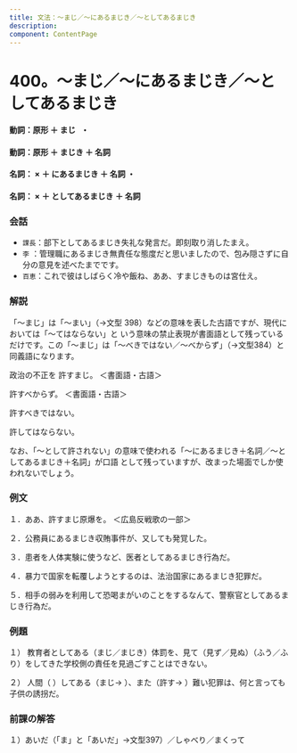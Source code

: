```yaml
---
title: 文法：～まじ／～にあるまじき／～としてあるまじき
description:
component: ContentPage
---
```



# 400。～まじ／～にあるまじき／～としてあるまじき
#### 動詞：原形 ＋ まじ   ・
#### 動詞：原形 ＋ まじき ＋ 名詞    
#### 名詞： × ＋ にあるまじき ＋ 名詞 ・
#### 名詞： × ＋ としてあるまじき ＋ 名詞
### 会話
- `課長`：部下としてあるまじき失礼な発言だ。即刻取り消したまえ。
- `李` ：管理職にあるまじき無責任な態度だと思いましたので、包み隠さずに自分の意見を述べたまでです。
- `百恵`：これで彼はしばらく冷や飯ね、ああ、すまじきものは宮仕え。
### 解説
「～まじ」は「～まい」（→文型 398）などの意味を表した古語ですが、現代においては「～てはならない」と いう意味の禁止表現が書面語として残っているだけです。この「～まじ」は「～べきではない／～べからず」（→文型384）と同義語になります。  

政治の不正を 許すまじ。 ＜書面語・古語＞

許すべからず。 ＜書面語・古語＞

許すべきではない。  

許してはならない。  

なお、「～として許されない」の意味で使われる「～にあるまじき＋名詞／～としてあるまじき＋名詞」が口語 として残っていますが、改まった場面でしか使われないでしょう。
### 例文
１．ああ、許すまじ原爆を。 ＜広島反戦歌の一部＞

２．公務員にあるまじき収賄事件が、又しても発覚した。

３．患者を人体実験に使うなど、医者としてあるまじき行為だ。

４．暴力で国家を転覆しようとするのは、法治国家にあるまじき犯罪だ。

５．相手の弱みを利用して恐喝まがいのことをするなんて、警察官としてあるまじき行為だ。
### 例題
１） 教育者としてある（まじ／まじき）体罰を、見て（見ず／見ぬ）（ふう／ふり）をしてきた学校側の責任を見過ごすことはできない。    

２） 人間（ ）してある（まじ→ ）、また（許す→ ）難い犯罪は、何と言っても子供の誘拐だ。
### 前課の解答
１）あいだ（「ま」と「あいだ」→文型397）／しゃべり／まくって
